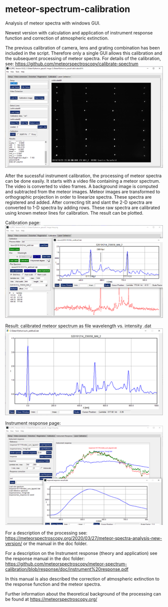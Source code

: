 # meteor-spectrum-calibration
Analysis of meteor spectra with windows GUI.

Newest version with calculation and application of instrument response function and correction of atmospheric extinction.

The previous calibration of camera, lens and grating combination has been included in the script. Therefore only a single GUI allows this calibration and the subsequent processing of meteor spectra. For details of the calibration, see:
https://github.com/meteorspectroscopy/calibrate-spectrum
<img src= https://github.com/meteorspectroscopy/meteor-spectrum-calibration/blob/master/doc/m_spec%20calib%20calib.PNG>

After the sucessful instrument calibration, the processing of meteor spectra can be done easily. It starts with a video file containing a meteor spectrum. The video is converted to video frames. A background image is computed and subtracted from the meteor images. Meteor images are transformed to orthographic projection in order to linearize spectra. These spectra are registered and added. After correcting tilt and slant the 2-D spectra are converted to 1-D spectra by adding rows. These raw spectra are calibrated using known meteor lines for calibration. The result can be plotted.

Calibration page:
<img src= https://github.com/meteorspectroscopy/meteor-spectrum-calibration/blob/master/doc/m_spec%20calib%20spec.PNG>

Result: calibrated meteor spectrum as file wavelength vs. intensity .dat
<img src= https://github.com/meteorspectroscopy/meteor-spectrum/blob/master/doc/m_spec%20plot%20spectrum.PNG>

Instrument response page:
<img src = https://github.com/meteorspectroscopy/meteor-spectrum-calibration/blob/response/doc/response%20calculation.PNG>

For a description of the processing see: https://meteorspectroscopy.org/2020/03/27/meteor-spectra-analysis-new-version/
or the manual in the doc folder.

For a description on the Instrument response (theory and application) see the response manual in the doc folder: 
https://github.com/meteorspectroscopy/meteor-spectrum-calibration/blob/response/doc/instrument%20response.pdf

In this manual is also described the correction of atmospheric extinction to the response function and the meteor spectra.

Further information about the theoretical background of the processing can be found at https://meteorspectroscopy.org/

